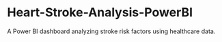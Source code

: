 # Heart-Stroke-Analysis-PowerBI
A Power BI dashboard analyzing stroke risk factors using healthcare data.
